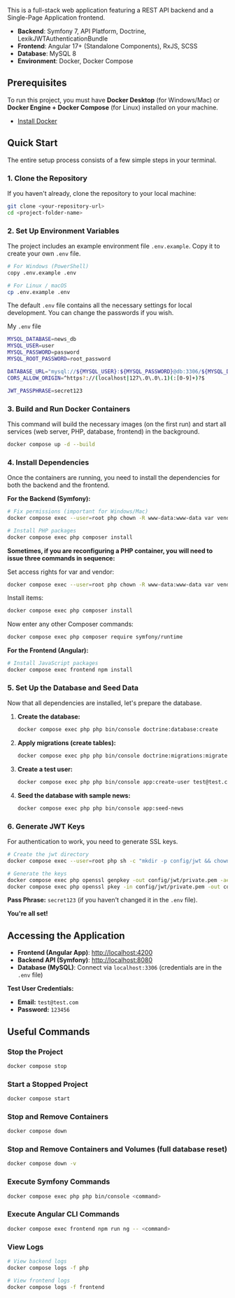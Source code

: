 This is a full-stack web application featuring a REST API backend and a Single-Page Application frontend.

- **Backend**: Symfony 7, API Platform, Doctrine, LexikJWTAuthenticationBundle
- **Frontend**: Angular 17+ (Standalone Components), RxJS, SCSS
- **Database**: MySQL 8
- **Environment**: Docker, Docker Compose

## Prerequisites

To run this project, you must have **Docker Desktop** (for Windows/Mac) or **Docker Engine + Docker Compose** (for Linux) installed on your machine.

- [Install Docker](https://www.docker.com/products/docker-desktop/)

## Quick Start

The entire setup process consists of a few simple steps in your terminal.

### 1. Clone the Repository

If you haven't already, clone the repository to your local machine:

```bash
git clone <your-repository-url>
cd <project-folder-name>
```

### 2. Set Up Environment Variables

The project includes an example environment file `.env.example`. Copy it to create your own `.env` file.

```bash
# For Windows (PowerShell)
copy .env.example .env

# For Linux / macOS
cp .env.example .env
```

The default `.env` file contains all the necessary settings for local development. You can change the passwords if you wish.

My `.env` file

```bash
MYSQL_DATABASE=news_db
MYSQL_USER=user
MYSQL_PASSWORD=password
MYSQL_ROOT_PASSWORD=root_password

DATABASE_URL="mysql://${MYSQL_USER}:${MYSQL_PASSWORD}@db:3306/${MYSQL_DATABASE}?serverVersion=8.0&charset=utf8mb4"
CORS_ALLOW_ORIGIN=^https?://(localhost|127\.0\.0\.1)(:[0-9]+)?$

JWT_PASSPHRASE=secret123
```

### 3. Build and Run Docker Containers

This command will build the necessary images (on the first run) and start all services (web server, PHP, database, frontend) in the background.

```bash
docker compose up -d --build
```

### 4. Install Dependencies

Once the containers are running, you need to install the dependencies for both the backend and the frontend.

**For the Backend (Symfony):**

```bash
# Fix permissions (important for Windows/Mac)
docker compose exec --user=root php chown -R www-data:www-data var vendor

# Install PHP packages
docker compose exec php composer install
```

**Sometimes, if you are reconfiguring a PHP container, you will need to issue three commands in sequence:**

Set access rights for var and vendor:

```bash
docker compose exec --user=root php chown -R www-data:www-data var vendor
```

Install items:

```bash
docker compose exec php composer install
```

Now enter any other Composer commands:

```bash
docker compose exec php composer require symfony/runtime
```

**For the Frontend (Angular):**

```bash
# Install JavaScript packages
docker compose exec frontend npm install
```

### 5. Set Up the Database and Seed Data

Now that all dependencies are installed, let's prepare the database.

1.  **Create the database:**

    ```bash
    docker compose exec php php bin/console doctrine:database:create
    ```

2.  **Apply migrations (create tables):**

    ```bash
    docker compose exec php php bin/console doctrine:migrations:migrate
    ```

3.  **Create a test user:**

    ```bash
    docker compose exec php php bin/console app:create-user test@test.com 123456
    ```

4.  **Seed the database with sample news:**
    ```bash
    docker compose exec php php bin/console app:seed-news
    ```

### 6. Generate JWT Keys

For authentication to work, you need to generate SSL keys.

```bash
# Create the jwt directory
docker compose exec --user=root php sh -c "mkdir -p config/jwt && chown www-data:www-data config/jwt"

# Generate the keys
docker compose exec php openssl genpkey -out config/jwt/private.pem -aes256 -algorithm rsa -pkeyopt rsa_keygen_bits:4096
docker compose exec php openssl pkey -in config/jwt/private.pem -out config/jwt/public.pem -pubout
```

**Pass Phrase:** `secret123` (if you haven't changed it in the `.env` file).

**You're all set!**

## Accessing the Application

- **Frontend (Angular App)**: [http://localhost:4200](http://localhost:4200)
- **Backend API (Symfony)**: [http://localhost:8080](http://localhost:8080)
- **Database (MySQL)**: Connect via `localhost:3306` (credentials are in the `.env` file)

**Test User Credentials:**

- **Email:** `test@test.com`
- **Password:** `123456`

## Useful Commands

### Stop the Project

```bash
docker compose stop
```

### Start a Stopped Project

```bash
docker compose start
```

### Stop and Remove Containers

```bash
docker compose down
```

### Stop and Remove Containers and Volumes (full database reset)

```bash
docker compose down -v
```

### Execute Symfony Commands

```bash
docker compose exec php php bin/console <command>
```

### Execute Angular CLI Commands

```bash
docker compose exec frontend npm run ng -- <command>
```

### View Logs

```bash
# View backend logs
docker compose logs -f php

# View frontend logs
docker compose logs -f frontend
```

